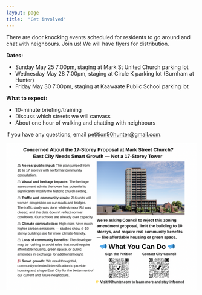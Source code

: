 ```yaml
---
layout: page
title:  "Get involved"
---
```


There are door knocking events scheduled for residents to go around and chat with neighbours. Join us! We will have flyers for distribution. 

**Dates:** 
- Sunday May 25 7:00pm, staging at Mark St United Church parking lot 
- Wednesday May 28 7:00pm, staging at Circle K parking lot (Burnham at Hunter) 
- Friday May 30 7:00pm, staging at Kaawaate Public School parking lot

**What to expect:** 
- 10-minute briefing/training
- Discuss which streets we will canvass
- About one hour of walking and chatting with neighbours 

If you have any questions, email [petition90hunter@gmail.com](mailto:petition90hunter@gmail.com). 

<img src="/assets/img/flyer.png" style="max-width:100%;height:auto;" alt="shadow impact study for the 17-storey building within the neighbourhood context">